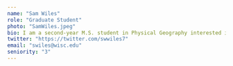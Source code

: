```yaml
---
name: "Sam Wiles"
role: "Graduate Student"
photo: "SamWiles.jpeg"
bio: I am a second-year M.S. student in Physical Geography interested in paleoecology, climate change, landscape ecology, and forest systems. My current project is working up a pollen record from Central Michigan to investigate the relationship between abrupt ecological change and ecotonal dynamics.
twitter: "https://twitter.com/swwiles7"
email: "swiles@wisc.edu"
seniority: "3"
---
```



